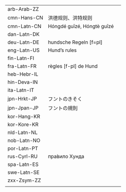 | | | |
|-|-|-|
| arb-Arab-ZZ |  |  |
| cmn-Hans-CN | 洪德规则、洪特规则 |  |
| cmn-Latn-CN | Hóngdé guīzé, Hóngtè guīzé |  |
| dan-Latn-DK |  |  |
| deu-Latn-DE | hundsche Regeln [f=pl] |  |
| eng-Latn-US | Hund’s rules |  |
| fin-Latn-FI |  |  |
| fra-Latn-FR | règles [f-pl] de Hund |  |
| heb-Hebr-IL |  |  |
| hin-Deva-IN |  |  |
| ita-Latn-IT |  |  |
| jpn-Hrkt-JP | フントのきそく |  |
| jpn-Jpan-JP | フントの規則 |  |
| kor-Hang-KR |  |  |
| kor-Kore-KR |  |  |
| nld-Latn-NL |  |  |
| nob-Latn-NO |  |  |
| por-Latn-PT |  |  |
| rus-Cyrl-RU | пра́вило Хунда |  |
| spa-Latn-ES |  |  |
| swe-Latn-SE |  |  |
| zxx-Zsym-ZZ |  |  |
|  |  |  |
